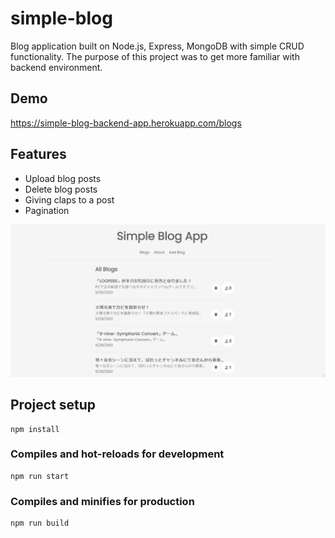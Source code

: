 # simple-blog
Blog application built on Node.js, Express, MongoDB with simple CRUD functionality. 
The purpose of this project was to get more familiar with backend environment.

## Demo
https://simple-blog-backend-app.herokuapp.com/blogs

## Features
- Upload blog posts
- Delete blog posts
- Giving claps to a post
- Pagination

![image](https://github.com/kelvinho1020/simple-blog/blob/master/simple%20Blog.gif)

## Project setup
```
npm install
```

### Compiles and hot-reloads for development
```
npm run start
```

### Compiles and minifies for production
```
npm run build
```
